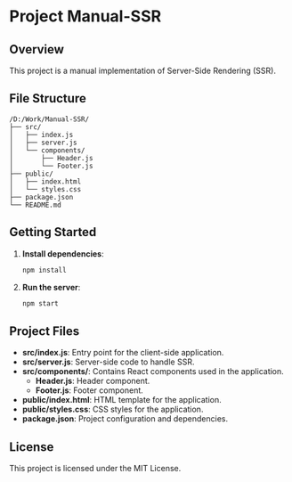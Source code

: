 # Project Manual-SSR

## Overview

This project is a manual implementation of Server-Side Rendering (SSR).

## File Structure

```
/D:/Work/Manual-SSR/
├── src/
│   ├── index.js
│   ├── server.js
│   └── components/
│       ├── Header.js
│       └── Footer.js
├── public/
│   ├── index.html
│   └── styles.css
├── package.json
└── README.md
```

## Getting Started

1. **Install dependencies**:

   ```sh
   npm install
   ```

2. **Run the server**:
   ```sh
   npm start
   ```

## Project Files

- **src/index.js**: Entry point for the client-side application.
- **src/server.js**: Server-side code to handle SSR.
- **src/components/**: Contains React components used in the application.
  - **Header.js**: Header component.
  - **Footer.js**: Footer component.
- **public/index.html**: HTML template for the application.
- **public/styles.css**: CSS styles for the application.
- **package.json**: Project configuration and dependencies.

## License

This project is licensed under the MIT License.
